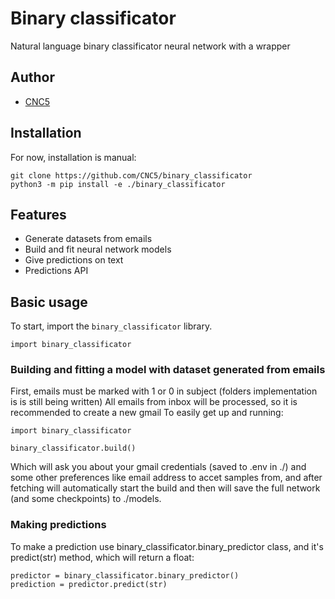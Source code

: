 # Binary classificator
Natural language binary classificator neural network with a wrapper

## Author

* [CNC5](https://github.com/CNC5)

## Installation

For now, installation is manual:<br>

    git clone https://github.com/CNC5/binary_classificator
    python3 -m pip install -e ./binary_classificator

## Features

* Generate datasets from emails
* Build and fit neural network models
* Give predictions on text
* Predictions API

## Basic usage

To start, import the `binary_classificator` library.

    import binary_classificator
    
### Building and fitting a model with dataset generated from emails

First, emails must be marked with 1 or 0 in subject (folders implementation is is still being written)
All emails from inbox will be processed, so it is recommended to create a new gmail
To easily get up and running:

    import binary_classificator
    
    binary_classificator.build()

Which will ask you about your gmail credentials (saved to .env in ./) and some other preferences like email address to accet samples from, and after fetching will automatically start the build and then will save the full network (and some checkpoints) to ./models.

### Making predictions
To make a prediction use binary_classificator.binary_predictor class, and it's predict(str) method, which will return a float:

    predictor = binary_classificator.binary_predictor()
    prediction = predictor.predict(str)
    

